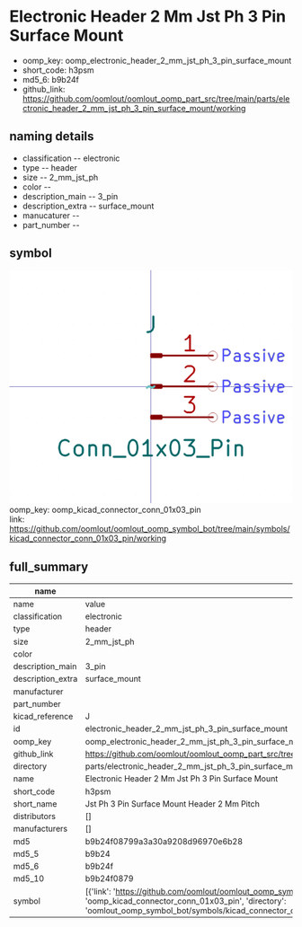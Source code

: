 # Electronic Header 2 Mm Jst Ph 3 Pin Surface Mount

  
* oomp_key: oomp_electronic_header_2_mm_jst_ph_3_pin_surface_mount 
* short_code: h3psm
* md5_6: b9b24f  
* github_link: https://github.com/oomlout/oomlout_oomp_part_src/tree/main/parts/electronic_header_2_mm_jst_ph_3_pin_surface_mount/working  
## naming details
* classification -- electronic
* type -- header
* size -- 2_mm_jst_ph
* color -- 
* description_main -- 3_pin
* description_extra -- surface_mount
* manucaturer -- 
* part_number -- 



## symbol

![](symbol/0/working/working_600.png)  
oomp_key: oomp_kicad_connector_conn_01x03_pin  
link: https://github.com/oomlout/oomlout_oomp_symbol_bot/tree/main/symbols/kicad_connector_conn_01x03_pin/working  


## full_summary
| name | value | 
| --- | --- | 
| name | value | 
| classification | electronic | 
| type | header | 
| size | 2_mm_jst_ph | 
| color |  | 
| description_main | 3_pin | 
| description_extra | surface_mount | 
| manufacturer |  | 
| part_number |  | 
| kicad_reference | J | 
| id | electronic_header_2_mm_jst_ph_3_pin_surface_mount | 
| oomp_key | oomp_electronic_header_2_mm_jst_ph_3_pin_surface_mount | 
| github_link | https://github.com/oomlout/oomlout_oomp_part_src/tree/main/parts/electronic_header_2_mm_jst_ph_3_pin_surface_mount/working | 
| directory | parts/electronic_header_2_mm_jst_ph_3_pin_surface_mount | 
| name | Electronic Header 2 Mm Jst Ph 3 Pin Surface Mount | 
| short_code | h3psm | 
| short_name | Jst Ph 3 Pin Surface Mount Header 2 Mm Pitch | 
| distributors | [] | 
| manufacturers | [] | 
| md5 | b9b24f08799a3a30a9208d96970e6b28 | 
| md5_5 | b9b24 | 
| md5_6 | b9b24f | 
| md5_10 | b9b24f0879 | 
| symbol | [{'link': 'https://github.com/oomlout/oomlout_oomp_symbol_bot/tree/main/symbols/kicad_connector_conn_01x03_pin', 'oomp_key': 'oomp_kicad_connector_conn_01x03_pin', 'directory': 'oomlout_oomp_symbol_bot/symbols/kicad_connector_conn_01x03_pin//working/working.kicad_sym'}] | 
